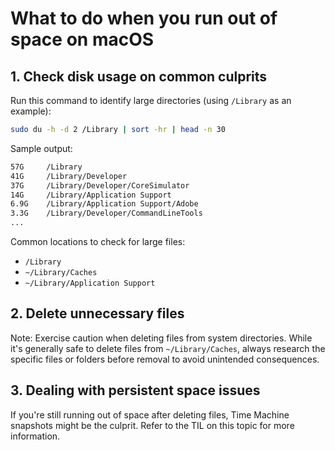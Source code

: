# What to do when you run out of space on macOS

## 1. Check disk usage on common culprits

Run this command to identify large directories (using `/Library` as an example):

```sh
sudo du -h -d 2 /Library | sort -hr | head -n 30
```

Sample output:

```sh
57G     /Library
41G     /Library/Developer
37G     /Library/Developer/CoreSimulator
14G     /Library/Application Support
6.9G    /Library/Application Support/Adobe
3.3G    /Library/Developer/CommandLineTools
...
```

Common locations to check for large files:

- `/Library`
- `~/Library/Caches`
- `~/Library/Application Support`

## 2. Delete unnecessary files

Note: Exercise caution when deleting files from system directories. While it's generally safe to delete files from `~/Library/Caches`, always research the specific files or folders before removal to avoid unintended consequences.

## 3. Dealing with persistent space issues

If you're still running out of space after deleting files, Time Machine snapshots might be the culprit. Refer to the TIL on this topic for more information.
